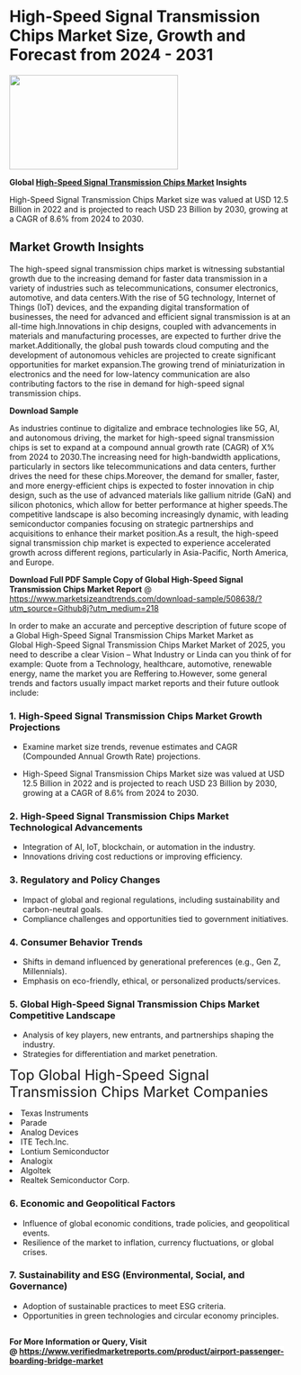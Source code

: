 <H1>High-Speed Signal Transmission Chips Market Size, Growth and Forecast from 2024 - 2031</H1><img class="aligncenter size-medium wp-image-584254" src="https://thirdeyenews.in/wp-content/uploads/2024/09/Global-Market-Research-300x168.jpeg" alt="" width="300" height="168" /><p><strong>Global&nbsp;<a href="https://www.marketsizeandtrends.com/download-sample/508638/?utm_source=Github8j?utm_medium=218">High-Speed Signal Transmission Chips Market</a> Insights</strong></p><p>High-Speed Signal Transmission Chips Market size was valued at USD 12.5 Billion in 2022 and is projected to reach USD 23 Billion by 2030, growing at a CAGR of 8.6% from 2024 to 2030.</p><p><h2>Market Growth Insights</h2> <p>The high-speed signal transmission chips market is witnessing substantial growth due to the increasing demand for faster data transmission in a variety of industries such as telecommunications, consumer electronics, automotive, and data centers.With the rise of 5G technology, Internet of Things (IoT) devices, and the expanding digital transformation of businesses, the need for advanced and efficient signal transmission is at an all-time high.Innovations in chip designs, coupled with advancements in materials and manufacturing processes, are expected to further drive the market.Additionally, the global push towards cloud computing and the development of autonomous vehicles are projected to create significant opportunities for market expansion.The growing trend of miniaturization in electronics and the need for low-latency communication are also contributing factors to the rise in demand for high-speed signal transmission chips.</p> <p><strong>Download Sample</strong></p> <p>As industries continue to digitalize and embrace technologies like 5G, AI, and autonomous driving, the market for high-speed signal transmission chips is set to expand at a compound annual growth rate (CAGR) of X% from 2024 to 2030.The increasing need for high-bandwidth applications, particularly in sectors like telecommunications and data centers, further drives the need for these chips.Moreover, the demand for smaller, faster, and more energy-efficient chips is expected to foster innovation in chip design, such as the use of advanced materials like gallium nitride (GaN) and silicon photonics, which allow for better performance at higher speeds.The competitive landscape is also becoming increasingly dynamic, with leading semiconductor companies focusing on strategic partnerships and acquisitions to enhance their market position.As a result, the high-speed signal transmission chip market is expected to experience accelerated growth across different regions, particularly in Asia-Pacific, North America, and Europe.</p> <p><span class=""><strong>Download Full PDF Sample Copy of Global High-Speed Signal Transmission Chips Market Report</strong> @ <a href="https://www.marketsizeandtrends.com/download-sample/508638/?utm_source=Github8j?utm_medium=218" target="_blank">https://www.marketsizeandtrends.com/download-sample/508638/?utm_source=Github8j?utm_medium=218</a></span></p><p>In order to make an accurate and perceptive description of future scope of a Global&nbsp;High-Speed Signal Transmission Chips Market Market as Global&nbsp;High-Speed Signal Transmission Chips Market Market of 2025, you need to describe a clear Vision &ndash; What Industry or Linda can you think of for example: Quote from a Technology, healthcare, automotive, renewable energy, name the market you are Reffering to.However, some general trends and factors usually impact market reports and their future outlook include:</p><h3>1.&nbsp;<strong>High-Speed Signal Transmission Chips Market Growth Projections</strong></h3><ul><li>Examine market size trends, revenue estimates and CAGR (Compounded Annual Growth Rate) projections.</li><li><p>High-Speed Signal Transmission Chips Market size was valued at USD 12.5 Billion in 2022 and is projected to reach USD 23 Billion by 2030, growing at a CAGR of 8.6% from 2024 to 2030.</p></li></ul><h3>2.&nbsp;<strong>High-Speed Signal Transmission Chips Market Technological Advancements</strong></h3><ul><li>Integration of AI, IoT, blockchain, or automation in the industry.</li><li>Innovations driving cost reductions or improving efficiency.</li></ul><h3>3.&nbsp;<strong>Regulatory and Policy Changes</strong></h3><ul><li>Impact of global and regional regulations, including sustainability and carbon-neutral goals.</li><li>Compliance challenges and opportunities tied to government initiatives.</li></ul><h3>4.&nbsp;<strong>Consumer Behavior Trends</strong></h3><ul><li>Shifts in demand influenced by generational preferences (e.g., Gen Z, Millennials).</li><li>Emphasis on eco-friendly, ethical, or personalized products/services.</li></ul><h3>5.&nbsp;<strong>Global High-Speed Signal Transmission Chips Market Competitive Landscape</strong></h3><ul><li>Analysis of key players, new entrants, and partnerships shaping the industry.</li><li>Strategies for differentiation and market penetration.</li></ul><p data-pm-slice="1 1 []"><span style="color: inherit; font-family: inherit; font-size: 25px;">Top Global High-Speed Signal Transmission Chips Market Companies</span></p><div class="" data-test-id=""><p><li>Texas Instruments</li><li> Parade</li><li> Analog Devices</li><li> ITE Tech.Inc.</li><li> Lontium Semiconductor</li><li> Analogix</li><li> Algoltek</li><li> Realtek Semiconductor Corp.</li></p></div><h3>6.&nbsp;<strong>Economic and Geopolitical Factors</strong></h3><ul><li>Influence of global economic conditions, trade policies, and geopolitical events.</li><li>Resilience of the market to inflation, currency fluctuations, or global crises.</li></ul><h3>7.&nbsp;<strong>Sustainability and ESG (Environmental, Social, and Governance)</strong></h3><ul><li>Adoption of sustainable practices to meet ESG criteria.</li><li>Opportunities in green technologies and circular economy principles.</li></ul><h2><strong style="font-size: 14px;">For More Information or Query, Visit @&nbsp;</strong><a style="background-color: #ffffff; font-size: 14px;" href="https://www.marketsizeandtrends.com/report/high-speed-signal-transmission-chips-market/" target="_blank">https://www.verifiedmarketreports.com/product/airport-passenger-boarding-bridge-market</a></h2>